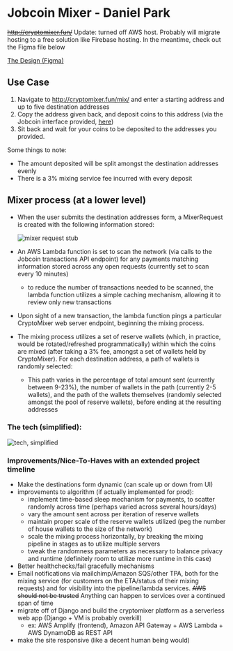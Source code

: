 # Jobcoin Mixer - Daniel Park

~~<a href="http://cryptomixer.fun" target="_blank">http://cryptomixer.fun/</a>~~ Update: turned off AWS host. Probably will migrate hosting to a free solution like Firebase hosting. In the meantime, check out the Figma file below

<a href="https://www.figma.com/file/stYqqiSCeNj7b5a90lwXEJ/Jobcoin-Gemini-Daniel-Park?node-id=0%3A1" target="_blank">The Design (Figma)</a>
## Use Case

1. Navigate to <a href="http://cryptomixer.fun/mix/" target="_blank">http://cryptomixer.fun/mix/</a> and enter a starting address and up to five destination addresses
2. Copy the address given back, and deposit coins to this address (via the Jobcoin interface provided, <a href="https://jobcoin.gemini.com/kept-velvet" target="_blank">here</a>)
3. Sit back and wait for your coins to be deposited to the addresses you provided.

Some things to note:

- The amount deposited will be split amongst the destination addresses evenly
- There is a 3% mixing service fee incurred with every deposit

## Mixer process (at a lower level)

- When the user submits the destination addresses form, a MixerRequest is created with the following information stored:

  ![mixer request stub](https://jobcoin-mixer.s3.amazonaws.com/static/media/mixerrequest.png)

- An AWS Lambda function is set to scan the network (via calls to the Jobcoin transactions API endpoint) for any payments matching information stored across any open requests (currently set to scan every 10 minutes)

  - to reduce the number of transactions needed to be scanned, the lambda function utilizes a simple caching mechanism, allowing it to review only new transactions

- Upon sight of a new transaction, the lambda function pings a particular CryptoMixer web server endpoint, beginning the mixing process.

- The mixing process utilizes a set of reserve wallets (which, in practice, would be rotated/refreshed programmatically) within which the coins are mixed (after taking a 3% fee, amongst a set of wallets held by CryptoMixer).
  For each destination address, a path of wallets is randomly selected:
  - This path varies in the percentage of total amount sent (currently between 9-23%), the number of wallets in the path (currently 2-5 wallets), and the path of the wallets themselves (randomly selected amongst the pool of reserve wallets), before ending at the resulting addresses

### The tech (simplified):

![tech, simplified](https://jobcoin-mixer.s3.amazonaws.com/static/media/tech.png)

### Improvements/Nice-To-Haves with an extended project timeline

- Make the destinations form dynamic (can scale up or down from UI)
- improvements to algorithm (if actually implemented for prod):
  - implement time-based sleep mechanism for payments, to scatter randomly across time (perhaps varied across several hours/days)
  - vary the amount sent across per iteration of reserve wallets
  - maintain proper scale of the reserve wallets utilized (peg the number of house wallets to the size of the network)
  - scale the mixing process horizontally, by breaking the mixing pipeline in stages as to utilize multiple servers
  - tweak the randomness parameters as necessary to balance privacy and runtime (definitely room to utilize more runtime in this case)
- Better healthchecks/fail gracefully mechanisms
- Email notifications via mailchimp/Amazon SQS/other TPA, both for the mixing service (for customers on the ETA/status of their mixing requests) and for visibility into the pipeline/lambda services. ~~AWS should not be trusted~~ Anything can happen to services over a continued span of time
- migrate off of Django and build the cryptomixer platform as a serverless web app (Django + VM is probably overkill)
   - ex: AWS Amplify (frontend), Amazon API Gateway + AWS Lambda + AWS DynamoDB as REST API
- make the site responsive (like a decent human being would)
